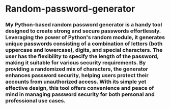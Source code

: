 # Random-password-generator
### My Python-based random password generator is a handy tool designed to create strong and secure passwords effortlessly. Leveraging the power of Python's random module, it generates unique passwords consisting of a combination of letters (both uppercase and lowercase), digits, and special characters. The user has the flexibility to specify the length of the password, making it suitable for various security requirements. By providing a randomized mix of characters, the generator enhances password security, helping users protect their accounts from unauthorized access. With its simple yet effective design, this tool offers convenience and peace of mind in managing password security for both personal and professional use cases.
